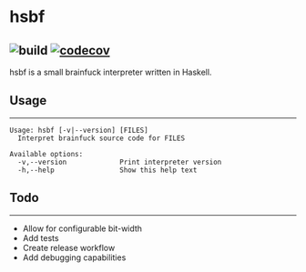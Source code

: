# hsbf
![build](https://github.com/leonardoarroyo/hsbf/actions/workflows/test.yml/badge.svg)
[![codecov](https://codecov.io/gh/leonardoarroyo/hsbf/branch/master/graph/badge.svg?token=D6I4MOV4US)](https://codecov.io/gh/leonardoarroyo/hsbf)
----
hsbf is a small brainfuck interpreter written in Haskell.

## Usage
----------
```
Usage: hsbf [-v|--version] [FILES]
  Interpret brainfuck source code for FILES

Available options:
  -v,--version             Print interpreter version
  -h,--help                Show this help text
```

## Todo
----------
* Allow for configurable bit-width
* Add tests
* Create release workflow
* Add debugging capabilities